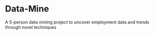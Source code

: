 # Data-Mine
A 5-person data mining project to uncover employment data and trends through novel techniques
